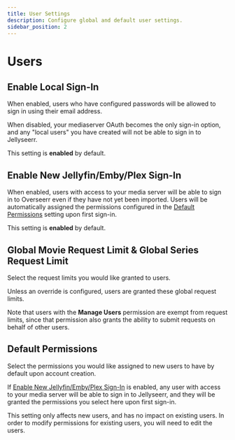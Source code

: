 ```yaml
---
title: User Settings
description: Configure global and default user settings.
sidebar_position: 2
---
```


# Users

## Enable Local Sign-In

When enabled, users who have configured passwords will be allowed to sign in using their email address.

When disabled, your mediaserver OAuth becomes the only sign-in option, and any "local users" you have created will not be able to sign in to Jellyseerr.

This setting is **enabled** by default.

## Enable New Jellyfin/Emby/Plex Sign-In

When enabled, users with access to your media server will be able to sign in to Overseerr even if they have not yet been imported. Users will be automatically assigned the permissions configured in the [Default Permissions](#default-permissions) setting upon first sign-in.

This setting is **enabled** by default.

## Global Movie Request Limit & Global Series Request Limit

Select the request limits you would like granted to users.

Unless an override is configured, users are granted these global request limits.

Note that users with the **Manage Users** permission are exempt from request limits, since that permission also grants the ability to submit requests on behalf of other users.

## Default Permissions

Select the permissions you would like assigned to new users to have by default upon account creation.

If [Enable New Jellyfin/Emby/Plex Sign-In](#enable-new-jellyfinembyplex-sign-in) is enabled, any user with access to your media server will be able to sign in to Jellyseerr, and they will be granted the permissions you select here upon first sign-in.

This setting only affects new users, and has no impact on existing users. In order to modify permissions for existing users, you will need to edit the users.

